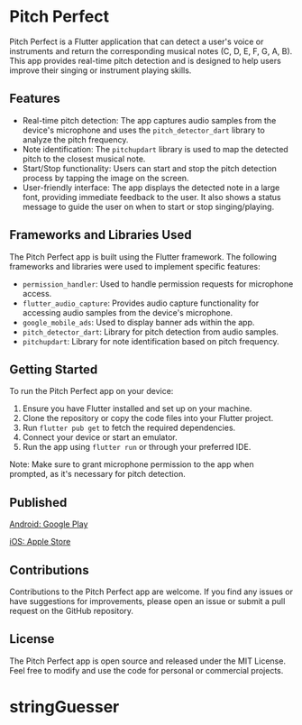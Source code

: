 # Pitch Perfect

Pitch Perfect is a Flutter application that can detect a user's voice or instruments and return the corresponding musical notes (C, D, E, F, G, A, B). This app provides real-time pitch detection and is designed to help users improve their singing or instrument playing skills.

## Features

- Real-time pitch detection: The app captures audio samples from the device's microphone and uses the `pitch_detector_dart` library to analyze the pitch frequency.
- Note identification: The `pitchupdart` library is used to map the detected pitch to the closest musical note.
- Start/Stop functionality: Users can start and stop the pitch detection process by tapping the image on the screen.
- User-friendly interface: The app displays the detected note in a large font, providing immediate feedback to the user. It also shows a status message to guide the user on when to start or stop singing/playing.

## Frameworks and Libraries Used

The Pitch Perfect app is built using the Flutter framework. The following frameworks and libraries were used to implement specific features:

- `permission_handler`: Used to handle permission requests for microphone access.
- `flutter_audio_capture`: Provides audio capture functionality for accessing audio samples from the device's microphone.
- `google_mobile_ads`: Used to display banner ads within the app.
- `pitch_detector_dart`: Library for pitch detection from audio samples.
- `pitchupdart`: Library for note identification based on pitch frequency.

## Getting Started

To run the Pitch Perfect app on your device:

1. Ensure you have Flutter installed and set up on your machine.
2. Clone the repository or copy the code files into your Flutter project.
3. Run `flutter pub get` to fetch the required dependencies.
4. Connect your device or start an emulator.
5. Run the app using `flutter run` or through your preferred IDE.

Note: Make sure to grant microphone permission to the app when prompted, as it's necessary for pitch detection.

## Published

[Android: Google Play](https://play.google.com/store/apps/details?id=com.noobietubie.pitch.perfect)

[iOS: Apple Store](https://apps.apple.com/ca/app/pitch-perfect/id1637198395)

## Contributions

Contributions to the Pitch Perfect app are welcome. If you find any issues or have suggestions for improvements, please open an issue or submit a pull request on the GitHub repository.

## License

The Pitch Perfect app is open source and released under the MIT License. Feel free to modify and use the code for personal or commercial projects.
# stringGuesser
